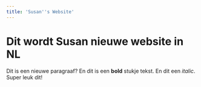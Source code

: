 ```yaml
---
title: 'Susan''s Website'
---
```


# Dit wordt Susan nieuwe website in NL

Dit is een nieuwe paragraaf? En dit is een **bold** stukje tekst. En dit een _italic_. Super leuk dit!

